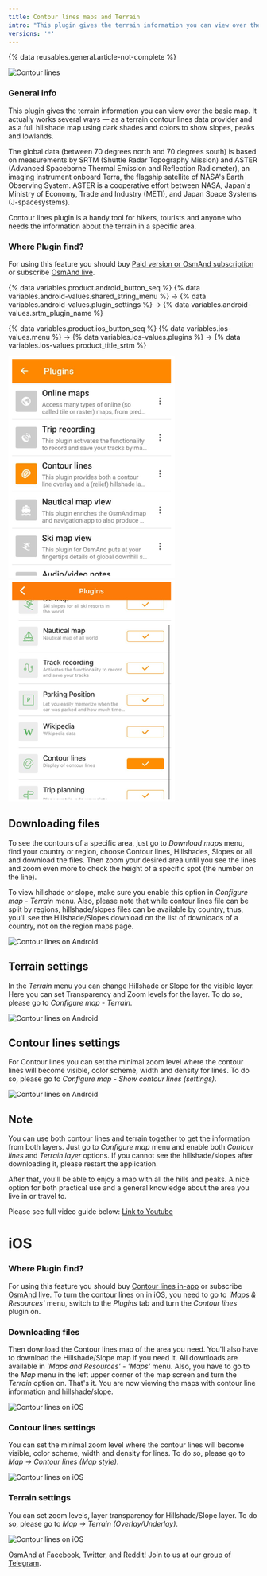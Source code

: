```yaml
---
title: Contour lines maps and Terrain
intro: "This plugin gives the terrain information you can view over the basic map."
versions: '*'
---
```

{% data reusables.general.article-not-complete %}

![Contour lines](/assets/images/plugins/contour-lines/contour-lines-intro.png)

### General info

This plugin gives the terrain information you can view over the basic map. It actually works several ways — as a terrain contour lines data provider and as a full hillshade map using dark shades and colors to show slopes, peaks and lowlands.

The global data (between 70 degrees north and 70 degrees south) is based on measurements by SRTM (Shuttle Radar Topography Mission) and ASTER (Advanced Spaceborne Thermal Emission and Reflection Radiometer), an imaging instrument onboard Terra, the flagship satellite of NASA's Earth Observing System. ASTER is a cooperative effort between NASA, Japan's Ministry of Economy, Trade and Industry (METI), and Japan Space Systems (J-spacesystems).

Contour lines plugin is a handy tool for hikers, tourists and anyone who needs the information about the terrain in a specific area.

### Where Plugin find?

For using this feature you should buy  [Paid version or OsmAnd subscription](/osmand/purchases)  or subscribe  [OsmAnd live](https://osmand.net/features/subscription). 

{% data variables.product.android_button_seq %} {% data variables.android-values.shared_string_menu %} → {% data variables.android-values.plugin_settings %} → {% data variables.android-values.srtm_plugin_name %}

{% data variables.product.ios_button_seq %} {% data variables.ios-values.menu %} → {% data variables.ios-values.plugins %} → {% data variables.ios-values.product_title_srtm %}

![Contour lines plugin on Android](/assets/images/plugins/contour-lines/contour_lines_plugin_android.png) ![Contour lines plugin on iOS](/assets/images/plugins/contour-lines/contour_lines_plugin_ios.png)

## Downloading files
To see the contours of a specific area, just go to  _Download maps_  menu, find your country or region, choose Contour lines, Hillshades, Slopes or all and download the files. Then zoom your desired area until you see the lines and zoom even more to check the height of a specific spot (the number on the line).

To view hillshade or slope, make sure you enable this option in  _Configure map - Terrain_  menu. Also, please note that while contour lines file can be split by regions, hillshade/slopes files can be available by country, thus, you'll see the Hillshade/Slopes download on the list of downloads of a country, not on the region maps page.

![Contour lines on Android](/assets/images/plugins/contour-lines/cl-2.png)
 
## Terrain settings
In the  _Terrain_  menu you can change Hillshade or Slope for the visible layer. Here you can set Transparency and Zoom levels for the layer. To do so, please go to  _Configure map - Terrain_.

![Contour lines on Android](/assets/images/plugins/contour-lines/cl-3.png) 

## Contour lines settings

For Contour lines you can set the minimal zoom level where the contour lines will become visible, color scheme, width and density for lines. To do so, please go to  _Configure map - Show contour lines (settings)_.

![Contour lines on Android](/assets/images/plugins/contour-lines/cl-4.png)

## Note

You can use both contour lines and terrain together to get the information from both layers. Just go to  _Configure map_  menu and enable both  _Contour lines_  and  _Terrain layer_  options. If you cannot see the hillshade/slopes after downloading it, please restart the application.


After that, you'll be able to enjoy a map with all the hills and peaks. A nice option for both practical use and a general knowledge about the area you live in or travel to.

Please see full video guide below:
[Link to Youtube](https://www.youtube.com/watch?v=z8kp_M3FKoc&feature=emb_logo&ab_channel=BartEisenberg)

# iOS

### Where Plugin find? 

For using this feature you should buy  [Contour lines in-app](https://apps.apple.com/us/app/osmand-maps-travel-navigate/id934850257)  or subscribe  [OsmAnd live](https://osmand.net/features/subscription#osm_live_ios). To turn the contour lines on in iOS, you need to go to  _'Maps & Resources'_  menu, switch to the  _Plugins_  tab and turn the  _Contour lines_  plugin on.

### Downloading files
Then download the Contour lines map of the area you need. You'll also have to download the Hillshade/Slope map if you need it. All downloads are available in  _'Maps and Resources' - 'Maps'_  menu. Also, you have to go to the  _Map_  menu in the left upper corner of the map screen and turn the  _Terrain_  option on. That's it. You are now viewing the maps with contour line information and hillshade/slope.

![Contour lines on iOS](/assets/images/plugins/contour-lines/cl-5.png)

### Contour lines settings
You can set the minimal zoom level where the contour lines will become visible, color scheme, width and density for lines. To do so, please go to  _Map -> Contour lines (Map style)_.

![Contour lines on iOS](/assets/images/plugins/contour-lines/cl-6.png) 

### Terrain settings
You can set zoom levels, layer transparency for Hillshade/Slope layer. To do so, please go to  _Map -> Terrain (Overlay/Underlay)_.

![Contour lines on iOS](/assets/images/plugins/contour-lines/cl-7.png)  

OsmAnd at  [Facebook](https://www.facebook.com/osmandapp/),  [Twitter](https://www.twitter.com/osmandapp/), and  [Reddit](https://www.reddit.com/r/OsmAnd/)! Join to us at our  [group of Telegram](https://t.me/OsmAndMaps).


